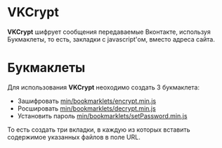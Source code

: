 VKCrypt
========

**VKCrypt** шифрует сообщения передаваемые Вконтакте, используя Букмаклеты, то есть, закладки с javascript'ом, вместо адреса сайта.

Букмаклеты
========

Для использования **VKCrypt** неоходимо создать 3 букмаклета:
- Зашифровать [min/bookmarklets/encrypt.min.js](//github.com/coderaiser/vk-crypt/raw/master/min/bookmarlkets/encrypt.min.js)
- Росшировать [min/bookmarklets/decrypt.min.js](//github.com/coderaiser/vk-crypt/raw/master/min/bookmarlkets/decrypt.min.js)
- Установить пароль [min/bookmarklets/setPassword.min.js](//github.com/coderaiser/vk-crypt/raw/master/min/bookmarlkets/setPassword.min.js)

То есть создать три вкладки, в каждую из которых вставить содержимое указанных файлов в поле URL.